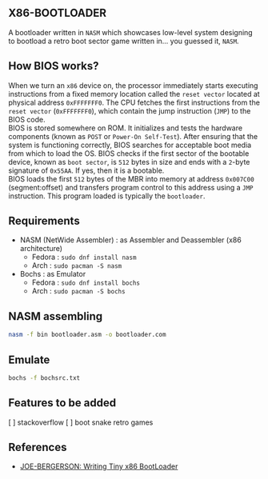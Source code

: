 ## X86-BOOTLOADER
A bootloader written in `NASM` which showcases low-level system designing to bootload a retro boot sector game written in... you guessed it, `NASM`.

## How BIOS works?
When we turn an `x86` device on, the processor immediately starts executing instructions from a fixed memory location called the  `reset vector` located at physical address `0xFFFFFFF0`. The CPU fetches the first instructions from the `reset vector` (`0xFFFFFFF0`), which contain the jump instruction (`JMP`) to the BIOS code. <br> 
BIOS is stored somewhere on ROM. It initializes and tests the hardware components (known as `POST` or `Power-On Self-Test`). After ensuring that the system is functioning correctly, BIOS searches for acceptable boot media from which to load the OS. BIOS checks if the first sector of the bootable device, known as `boot sector`, is `512` bytes in size and ends with a `2`-byte signature of `0x55AA`. If yes, then it is a bootable. <br>
BIOS loads the first `512` bytes of the MBR into memory at address `0x007C00` (segment:offset) and transfers program control to this address using a `JMP` instruction. This program loaded is typically the `bootloader`. <br>


## Requirements
- NASM (NetWide Assembler) : as Assembler and Deassembler (x86 architecture)
    - Fedora : ```sudo dnf install nasm```
    - Arch   : ```sudo pacman -S nasm```
- Bochs : as Emulator
    - Fedora : ```sudo dnf install bochs```
    - Arch   : ```sudo pacman -S bochs```

## NASM assembling
```bash
nasm -f bin bootloader.asm -o bootloader.com
```

## Emulate
```bash
bochs -f bochsrc.txt
```

## Features to be added
 [ ] stackoverflow
 [ ] boot snake retro games


## References
- [JOE-BERGERSON: Writing Tiny x86 BootLoader](https://www.joe-bergeron.com/posts/Writing%20a%20Tiny%20x86%20Bootloader/)